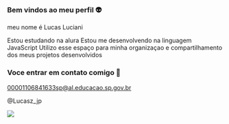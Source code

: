 ### Bem vindos ao meu perfil 👽

meu nome é Lucas Luciani

Estou estudando na alura
Estou me desenvolvendo na linguagem JavaScript
Utilizo esse espaço para minha organizaçao e compartilhamento dos meus projetos desenvolvidos

### Voce entrar em contato comigo 📧

00001106841633sp@al.educacao.sp.gov.br

@Lucasz_jp

![](https://media1.tenor.com/m/dDx7QKbU1VsAAAAd/ai.gif)


